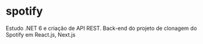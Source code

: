 # spotify
Estudo .NET 6 e criação de API REST. Back-end do projeto de clonagem do Spotify em React.js, Next.js
